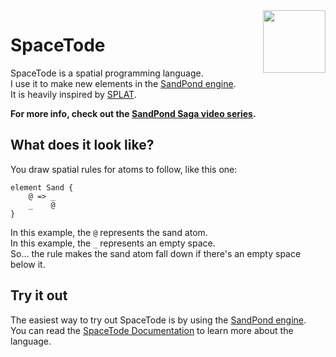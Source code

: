 <img align="right" height="100" src="http://todepond.com/IMG/SpaceTode@0.25x.png">

# SpaceTode
SpaceTode is a spatial programming language.<br>
I use it to make new elements in the [SandPond engine](https://github.com/l2wilson94/SandPond).<br>
It is heavily inspired by [SPLAT](https://github.com/DaveAckley/SPLAT/).<br>

**For more info, check out the [SandPond Saga video series](https://youtube.com/c/TodePond).**

## What does it look like?
You draw spatial rules for atoms to follow, like this one:
```
element Sand {
    @ => _
    _    @
}
```
In this example, the `@` represents the sand atom.<br>
In this example, the `_` represents an empty space.<br>
So... the rule makes the sand atom fall down if there's an empty space below it.<br>

## Try it out
The easiest way to try out SpaceTode is by using the [SandPond engine](https://github.com/l2wilson94/SandPond).<br>
You can read the [SpaceTode Documentation](https://l2wilson94.gitbook.io/spacetode/) to learn more about the language.<br>
